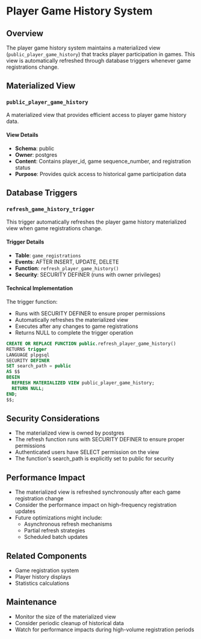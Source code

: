 # Player Game History System

## Overview
The player game history system maintains a materialized view (`public_player_game_history`) that tracks player participation in games. This view is automatically refreshed through database triggers whenever game registrations change.

## Materialized View

### `public_player_game_history`
A materialized view that provides efficient access to player game history data.

#### View Details
- **Schema**: public
- **Owner**: postgres
- **Content**: Contains player_id, game sequence_number, and registration status
- **Purpose**: Provides quick access to historical game participation data

## Database Triggers

### `refresh_game_history_trigger`
This trigger automatically refreshes the player game history materialized view when game registrations change.

#### Trigger Details
- **Table**: `game_registrations`
- **Events**: AFTER INSERT, UPDATE, DELETE
- **Function**: `refresh_player_game_history()`
- **Security**: SECURITY DEFINER (runs with owner privileges)

#### Technical Implementation
The trigger function:
- Runs with SECURITY DEFINER to ensure proper permissions
- Automatically refreshes the materialized view
- Executes after any changes to game registrations
- Returns NULL to complete the trigger operation

```sql
CREATE OR REPLACE FUNCTION public.refresh_player_game_history()
RETURNS trigger
LANGUAGE plpgsql
SECURITY DEFINER
SET search_path = public
AS $$
BEGIN
  REFRESH MATERIALIZED VIEW public_player_game_history;
  RETURN NULL;
END;
$$;
```

## Security Considerations
- The materialized view is owned by postgres
- The refresh function runs with SECURITY DEFINER to ensure proper permissions
- Authenticated users have SELECT permission on the view
- The function's search_path is explicitly set to public for security

## Performance Impact
- The materialized view is refreshed synchronously after each game registration change
- Consider the performance impact on high-frequency registration updates
- Future optimizations might include:
  - Asynchronous refresh mechanisms
  - Partial refresh strategies
  - Scheduled batch updates

## Related Components
- Game registration system
- Player history displays
- Statistics calculations

## Maintenance
- Monitor the size of the materialized view
- Consider periodic cleanup of historical data
- Watch for performance impacts during high-volume registration periods
